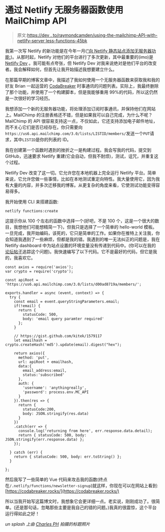 # 通过 Netlify 无服务器函数使用 MailChimp API

> 原文:[https://dev . to/raymondcamden/using-the-mailchimp-API-with-netlify-server less-functions-45bk](https://dev.to/raymondcamden/using-the-mailchimp-api-with-netlify-serverless-functions-45bk)

我第一次写 Netlify 的新功能是在今年一月([“向 Netlify 静态站点添加无服务器功能:](https://dev.to/raymondcamden/adding-serverless-functions-to-your-netlify-static-site-41om))。从那时起，Netlify 对他们的平台进行了多次更新，其中最重要的(imo)是 [Netlify Dev](https://dev.to/scottw/netlify-dev-3je3-temp-slug-5267792) 。我可能有点夸张，但 Netlify Dev 对我来说绝对是他们平台的改变者。我会解释如何，但首先让我开始描述我想要建立什么。

在那篇早期的博客文章中，我描述了我如何使用一个无服务器函数来获取我和我的好友 Brian 一起运营的 [CodaBreaker](https://codabreaker.rocks) 时事通讯的问题列表。实际上，我最终删除了那个功能，并使用了一个构建脚本，但是我能够重用 99%的代码，所以这仍然是一次很好的学习经历。

我想添加一个新的无服务器功能，将处理添加订阅时事通讯，并保持他们在网站上。MailChimp 的注册表格还不错，但是如果我可以自己完成，为什么不呢？MailChimp 的 API 很容易支持这一点，不仅如此，它还支持添加电子邮件地址，而不关心它们是否已经存在。你只需要向`https://us6.api.mailchimp.com/3.0/lists/LISTID/members/`发送一个`PUT`请求，其中`LISTID`是你的列表的 ID。

我在创建第一个函数时遇到的挫折之一是构建过程。我会写我的代码，提交到 GitHub，迅速要求 Netlify 重建(它会自动，但我不耐烦)，测试，诅咒，并重复这个过程。

Netlify Dev 改变了这一切。它允许您在本地机器上完全运行 Netlify 平台。简单来说，它允许您做一些事情，比如在本地测试重定向特性。我大量使用它，因为我有大量的内容，并多次迁移我的博客。从更复杂的角度来看，它使测试功能变得容易得多。

我开始使用 CLI 来搭建函数:

```
netlify functions:create 
```

这提示你从 100 个左右的函数中选择一个(好吧，不是 100 个，这是一个很大的数目，我想他们可能想精简一下)，但我只是选择了一个简单的 hello-world 模板。一旦完成，我开始编码，该死的，它只是简单的工作。如果你在推特上关注我，你会知道我遇到了一些麻烦，但都是我的错。我遇到的唯一无法纠正的问题是，我在 Netlify dashboard 中为站点设置的环境变量没有传递到代码中。(你可以在我的[论坛帖子](https://community.netlify.com/t/should-netlify-dev-functions-have-access-to-env-variables/1171)追踪这个问题)。我快速编写了以下代码。它不是最好的代码，但它是我的，我喜欢它。

```
const axios = require('axios');
var crypto = require('crypto');

const apiRoot = 'https://us6.api.mailchimp.com/3.0/lists/d00ad8719a/members/';

exports.handler = async (event, context) => {
  try {
    const email = event.queryStringParameters.email;
    if(!email) {
      return { 
        statusCode: 500, 
        body: 'email query paramter required' 
      };
    }

    // https://gist.github.com/kitek/1579117
    let emailhash = crypto.createHash('md5').update(email).digest("hex");

    return axios({
      method: 'put',
      url: apiRoot + emailhash,
      data:{
        email_address:email,
        status:'subscribed'
      },
      auth: {
        'username': 'anythingreally',
        'password': process.env.MC_API
      }
    }).then(res => {
      return {
        statusCode:200, 
        body: JSON.stringify(res.data)
      }
    })
    .catch(err => {
      console.log('returning from here', err.response.data.detail);
      return { statusCode: 500, body: JSON.stringify(err.response.data) };
    });

  } catch (err) {
    return { statusCode: 500, body: err.toString() };
  }

}; 
```

然后我写了一些简单的 Vue 代码来攻击我的函数(终点在`/.netlify/functions/newsletter-signup`)就这样，你现在可以在网站上看到:[https://codabreaker.rocks/](https://codabreaker.rocks/)

所以当我开始写这篇博文时，我想象它会更详细一点。老实说，刚刚成功了。很简单。(还是那句话，忽略那些主要是我自己的错的问题。)我真的很震惊，这个平台运行得如此之好！

*un splash 上由 [Charles PH](https://unsplash.com/photos/D-vDQMTfAAU?utm_source=unsplash&utm_medium=referral&utm_content=creditCopyText) 拍摄的标题照片*
